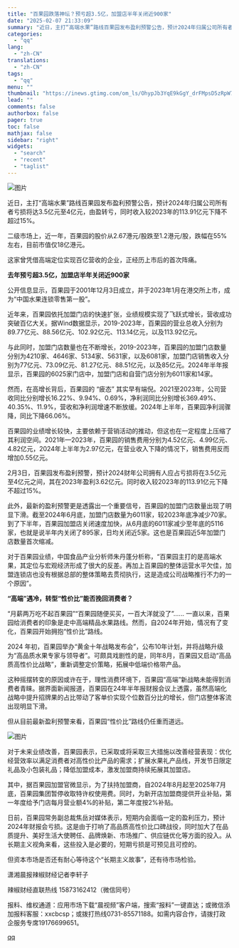```yaml
---
title: "百果园跌落神坛？预亏超3.5亿，加盟店半年关闭近900家"
date: "2025-02-07 21:33:09"
summary: "近日，主打“高端水果”路线百果园发布盈利预警公告，预计2024年归属公司所有者亏损将达3.5亿元至4..."
categories:
  - "qq"
lang:
  - "zh-CN"
translations:
  - "zh-CN"
tags:
  - "qq"
menu: ""
thumbnail: "https://inews.gtimg.com/om_ls/OhypJb3YqE9kGgY_drFMpsD5zRpW7V8iLenyFUmgd0K2MAA_640360/0"
lead: ""
comments: false
authorbox: false
pager: true
toc: false
mathjax: false
sidebar: "right"
widgets:
  - "search"
  - "recent"
  - "taglist"
---
```


![图片](https://inews.gtimg.com/om_bt/OvGjEvJuobBP0dNnzwFG6yTuCFlHpfNMmPgiEckLHzkqIAA/641)

近日，主打“高端水果”路线百果园发布盈利预警公告，预计2024年归属公司所有者亏损将达3.5亿元至4亿元，由盈转亏，同时收入较2023年的113.91亿元下降不超过15%。

二级市场上，近一年，百果园的股价从2.67港元/股跌至1.2港元/股，跌幅在55%左右，目前市值仅18亿港元。

这家曾凭借高端定位实现百亿营收的企业，正经历上市后的首次阵痛。

**去年预亏超3.5亿，加盟店半年关闭近900家**

公开信息显示，百果园于2001年12月3日成立，并于2023年1月在港交所上市，成为“中国水果连锁零售第一股”。

近年来，百果园依托加盟门店的快速扩张，业绩规模实现了飞跃式增长，营收成功突破百亿大关。据Wind数据显示，2019-2023年，百果园的营业总收入分别为89.77亿元、88.56亿元、102.92亿元、113.14亿元，以及113.92亿元。

与此同时，加盟门店数量也在不断增长，2019-2023年，百果园的加盟门店数量分别为4210家、4646家、5134家、5631家，以及6081家，加盟门店销售收入分别为77亿元、73.09亿元、81.27亿元、88.51亿元，以及85亿元。2024年半年报显示，百果园的6025家门店中，加盟门店和自营门店分别为6011家和14家。

然而，在高增长背后，百果园的 “疲态” 其实早有端倪。2021至2023年，公司营收同比分别增长16.22%、9.94%、0.69%，净利润同比分别增长369.49%、40.35%、11.9%，营收和净利润增速不断放缓。2024年上半年，百果园净利润骤降，同比下降66.06%。

百果园的业绩增长较快，主要依赖于营销活动的推动，但这也在一定程度上压缩了其利润空间。2021年—2023年，百果园的销售费用分别为4.52亿元、4.99亿元、4.82亿元，2024年上半年为2.97亿元，在营业收入下降的情况下，销售费用反而增加0.55亿元。

2月3日，百果园发布盈利预警，预计2024财年公司拥有人应占亏损将在3.5亿元至4亿元之间，其在2023年盈利3.62亿元。同时收入较2023年的113.91亿元下降不超过15%。

此外，最新的盈利预警更是透露出一个重要信号，百果园的加盟门店数量出现了明显下滑。截至2024年6月底，加盟门店数量为6011家，较2023年底净减少70家。到了下半年，百果园加盟店关闭速度加快，从6月底的6011家减少至年底的5116家，也就是说半年内关闭了895家，日均关闭近5家。这也是百果园近5年加盟门店数量首次缩减。

对于百果园业绩，中国食品产业分析师朱丹蓬分析称，“百果园主打的是高端水果，其定位与宏观经济形成了很大的反差。再加上百果园的整体运营水平欠佳，加盟连锁店也没有根据总部的整体策略去贯彻执行，这是造成公司战略推行不力的一个原因”。

**“高端”遇冷，转型“性价比”能否挽回消费者？**

“月薪两万吃不起百果园”“百果园随便买买，一百大洋就没了”...... 一直以来，百果园给消费者的印象是走中高端精品水果路线。然而，自2024年开始，情况有了变化，百果园开始拥抱“性价比”路线。

2024 年初，百果园举办“黄金十年战略发布会”，公布10年计划，并将战略升级为“高品质水果专家与领导者”。可颇具戏剧性的是，同年8月，百果园又启动“高品质高性价比战略”，重新调整定价策略，拓展中低端价格带产品。

这种摇摆转变的原因或许在于，理性消费环境下，百果园“高端”新战略未能得到消费者青睐。据界面新闻报道，百果园在24年半年报财报会议上透露，虽然高端化战略中提升招牌果的占比带动了客单价实现个位数百分比的增长，但门店整体客流出现明显下滑。

但从目前最新盈利预警来看，百果园“性价比”路线仍任重而道远。

![图片](https://inews.gtimg.com/om_bt/O3TdJDQ23dsEVe4Af7KGtLQx4FQEVqQDZIjf2inFH0dL0AA/641)

对于未来业绩改善，百果园表示，已采取或将采取三大措施以改善经营表现：优化经营效率以满足消费者对高性价比产品的需求；扩展水果礼产品线，开发节日限定礼品及小包装礼品；降低加盟成本，激发加盟商持续拓展其加盟店。

其中，据百果园加盟官微显示，为了扶持加盟商，自2024年8月起至2025年7月底，百果园集团暂停收取特许权使用费。同时，为新开店加盟商提供开业补贴，第一年度给予门店每月营业额4%的补贴，第二年度按2%补贴。

日前，百果园常务副总裁焦岳对媒体表示，短期内会面临一定的盈利压力，预计2024年财报会亏损。这是由于打响了高品质高性价比口碑战役，同时加大了在品质提升、美好生活大使聘任、品牌焕新、市场推广、供应链优化等方面的投入。从长期主义视角来看，这些投入是必要的，短期亏损是可预见且可控的。

但资本市场是否还有耐心等待这个“长期主义故事”，还有待市场检验。

潇湘晨报辣椒财经记者李轩子

辣椒财经直联热线 15873162412（微信同号）

报料、维权通道：应用市场下载“晨视频”客户端，搜索“报料”一键直达；或微信添加报料客服：xxcbcsp；或拨打热线0731-85571188。如需内容合作，请拨打政企服务专席19176699651。

[qq](https://new.qq.com/rain/a/20250207A08X8P00)
